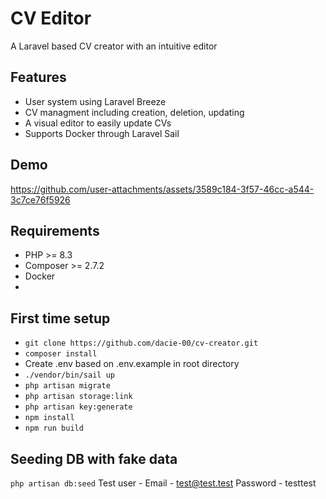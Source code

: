 # CV Editor

A Laravel based CV creator with an intuitive editor

## Features

* User system using Laravel Breeze
* CV managment including creation, deletion, updating
* A visual editor to easily update CVs
* Supports Docker through Laravel Sail

## Demo

https://github.com/user-attachments/assets/3589c184-3f57-46cc-a544-3c7ce76f5926


## Requirements

* PHP >= 8.3
* Composer >= 2.7.2
* Docker
* 

## First time setup

* ```git clone https://github.com/dacie-00/cv-creator.git```
* ```composer install```
* Create .env based on .env.example in root directory
* ```./vendor/bin/sail up```
* ```php artisan migrate```
* ```php artisan storage:link```
* ```php artisan key:generate```
* ```npm install```
* ```npm run build```

## Seeding DB with fake data
```php artisan db:seed```
Test user - 
    Email - test@test.test
    Password - testtest
